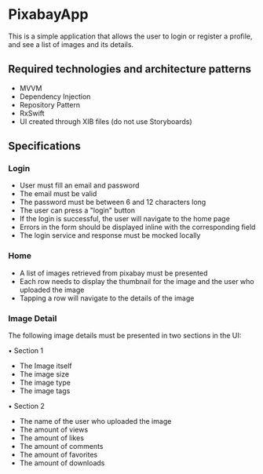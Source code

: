 # PixabayApp
 
This is a simple application that allows the user to login or register a profile, and see a list of images and its details.

## Required technologies and architecture patterns

- MVVM
- Dependency Injection
- Repository Pattern
- RxSwift
- UI created through XIB files (do not use Storyboards)

## Specifications

### Login

- User must fill an email and password
- The email must be valid
- The password must be between 6 and 12 characters long
- The user can press a "login" button
- If the login is successful, the user will navigate to the home page
- Errors in the form should be displayed inline with the corresponding field
- The login service and response must be mocked locally

### Home

- A list of images retrieved from pixabay must be presented
- Each row needs to display the thumbnail for the image and the user who uploaded the image
- Tapping a row will navigate to the details of the image

### Image Detail

The following image details must be presented in two sections in the UI:

• Section 1

- The Image itself
- The image size
- The image type
- The image tags

• Section 2

- The name of the user who uploaded the image
- The amount of views
- The amount of likes
- The amount of comments
- The amount of favorites
- The amount of downloads

